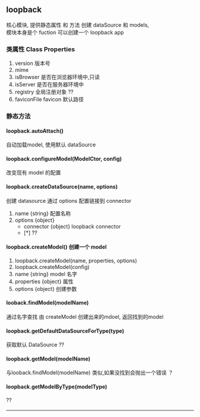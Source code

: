 ## loopback
核心模块, 提供静态属性 和 方法 创建 dataSource 和 models,  
模块本身是个 fuction 可以创建一个 loopback app


### 类属性 Class Properties

1. version 版本号
2. mime
3. isBrowser 是否在浏览器环境中,只读
4. isServer 是否在服务器环境中
5. registry 全局注册对象 ??
6. faviconFile favicon 默认路径

### 静态方法

#### loopback.autoAttach()
自动加载model, 使用默认 dataSource

#### loopback.configureModel(ModelCtor, config)
改变现有 model 的配置

#### loopback.createDataSource(name, options)

创建 datasource 通过 options 配置链接到 connector

1. name {string} 配置名称
2. options {object}
    - connector {object} loopback connector
    - [\*] ??

#### loopback.createModel() 创建一个 model

1. loopback.createModel(name, properties, options)
2. loopback.createModel(config)
3. name {string} model 名字
4. properties {object} 属性
5. options {object} 创建参数


#### looback.findModel(modelName)
通过名字查找 由 createModel 创建出来的mdoel,
返回找到的model

#### loopback.getDefaultDataSourceForType(type)

获取默认 DataSource ??

#### loopback.getModel(modelName)

与looback.findModel(modelName) 类似,如果没找到会抛出一个错误 ？

#### loopback.getModelByType(modelType)

??

#### 








- - - -
